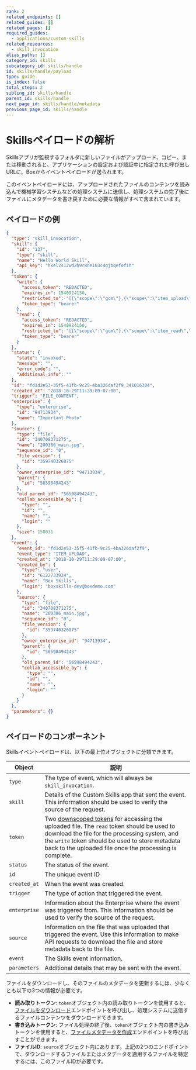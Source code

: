 ```yaml
---
rank: 2
related_endpoints: []
related_guides: []
related_pages: []
required_guides:
  - applications/custom-skills
related_resources:
  - skill_invocation
alias_paths: []
category_id: skills
subcategory_id: skills/handle
id: skills/handle/payload
type: guide
is_index: false
total_steps: 2
sibling_id: skills/handle
parent_id: skills/handle
next_page_id: skills/handle/metadata
previous_page_id: skills/handle
---
```

# Skillsペイロードの解析

Skillsアプリが監視するフォルダに新しいファイルがアップロード、コピー、または移動されると、アプリケーションの設定および認証中に指定された呼び出しURLに、Boxからイベントペイロードが送られます。

このイベントペイロードには、アップロードされたファイルのコンテンツを読み込んで機械学習システムなどの処理システムに送信し、処理システムの完了後にファイルにメタデータを書き戻すために必要な情報がすべて含まれています。

## ペイロードの例

<Tabs>

<Tab title="Skills JSONペイロード">

<!-- markdownlint-disable line-length -->

```json
{
  "type": "skill_invocation",
  "skill": {
    "id": "137",
    "type": "skill",
    "name": "Hello World Skill",
    "api_key": "hxel2s12wd2h9r8ne103c4gjbqefofih"
  },
  "token": {
    "write": {
      "access_token": "REDACTED",
      "expires_in": 1540924150,
      "restricted_to": "[{\"scope\":\"gcm\"},{\"scope\":\"item_upload\",\"object_id\":340708371275,\"object_type\":\"file\"},{\"scope\":\"manage_skill_invocations\"}]",
      "token_type": "bearer"
    },
    "read": {
      "access_token": "REDACTED",
      "expires_in": 1540924150,
      "restricted_to": "[{\"scope\":\"gcm\"},{\"scope\":\"item_read\",\"object_id\":340708371275,\"object_type\":\"file\"}]",
      "token_type": "bearer"
    }
  },
  "status": {
    "state": "invoked",
    "message": "",
    "error_code": "",
    "additional_info": ""
  },
  "id": "fd1d2e53-35f5-41fb-9c25-4ba326daf2f9_341016304",
  "created_at": "2018-10-29T11:29:09-07:00",
  "trigger": "FILE_CONTENT",
  "enterprise": {
    "type": "enterprise",
    "id": "94713934",
    "name": "Important Photo"
  },
  "source": {
    "type": "file",
    "id": "340708371275",
    "name": "200386_main.jpg",
    "sequence_id": "0",
    "file_version": {
      "id": "359740326875"
    },
    "owner_enterprise_id": "94713934",
    "parent": {
      "id": "56598494243"
    },
    "old_parent_id": "56598494243",
    "collab_accessible_by": {
      "type": "",
      "id": "",
      "name": "",
      "login": ""
    },
    "size": 150031
  },
  "event": {
    "event_id": "fd1d2e53-35f5-41fb-9c25-4ba326daf2f9",
    "event_type": "ITEM_UPLOAD",
    "created_at": "2018-10-29T11:29:09-07:00",
    "created_by": {
      "type": "user",
      "id": "6122733934",
      "name": "Box Skills",
      "login": "boxskills-dev@boxdemo.com"
    },
    "source": {
      "type": "file",
      "id": "340708371275",
      "name": "200386_main.jpg",
      "sequence_id": "0",
      "file_version": {
        "id": "359740326875"
      },
      "owner_enterprise_id": "94713934",
      "parent": {
        "id": "56598494243"
      },
      "old_parent_id": "56598494243",
      "collab_accessible_by": {
        "type": "",
        "id": "",
        "name": "",
        "login": ""
      }
    }
  },
  "parameters": {}
}
```

<!-- markdownlint-enable line-length -->

</Tab>

</Tabs>

## ペイロードのコンポーネント

Skillsイベントペイロードは、以下の最上位オブジェクトに分類できます。

<!-- markdownlint-disable line-length -->

| Object       | 説明                                                                                                                                                                                                                                                                                                         |
| ------------ | ---------------------------------------------------------------------------------------------------------------------------------------------------------------------------------------------------------------------------------------------------------------------------------------------------------- |
| `type`       | The type of event, which will always be `skill_invocation`.                                                                                                                                                                                                                                                |
| `skill`      | Details of the Custom Skills app that sent the event. This information should be used to verify the source of the request.                                                                                                                                                                                 |
| `token`      | Two [downscoped tokens](guide://authentication/access-tokens/downscope) for accessing the uploaded file. The `read` token should be used to download the file for the processing system, and the `write` token should be used to store metadata back to the uploaded file once the processing is complete. |
| `status`     | The status of the event.                                                                                                                                                                                                                                                                                   |
| `id`         | The unique event ID                                                                                                                                                                                                                                                                                        |
| `created_at` | When the event was created.                                                                                                                                                                                                                                                                                |
| `trigger`    | The type of action that triggered the event.                                                                                                                                                                                                                                                               |
| `enterprise` | Information about the Enterprise where the event was triggered from. This information should be used to verify the source of the request.                                                                                                                                                                  |
| `source`     | Information on the file that was uploaded that triggered the event. Use this information to make API requests to download the file and store metadata back to the file.                                                                                                                                    |
| `event`      | The Skills event information.                                                                                                                                                                                                                                                                              |
| `parameters` | Additional details that may be sent with the event.                                                                                                                                                                                                                                                        |

<!-- markdownlint-enable line-length -->

ファイルをダウンロードし、そのファイルのメタデータを更新するには、少なくとも以下の3つの情報が必要です。

* **読み取りトークン**: `token`オブジェクト内の読み取りトークンを使用すると、[ファイルをダウンロード](endpoint://get_files_id)エンドポイントを呼び出し、処理システムに送信するファイルコンテンツをダウンロードできます。
* **書き込みトークン**: ファイル処理の終了後、`token`オブジェクト内の書き込みトークンを使用すると、[ファイルメタデータを作成](e://post_files_id_metadata_id_id)エンドポイントを呼び出すことができます。
* **ファイルID**: `source`オブジェクト内にあります。上記の2つのエンドポイントで、ダウンロードするファイルまたはメタデータを適用するファイルを特定するには、このファイルIDが必要です。

